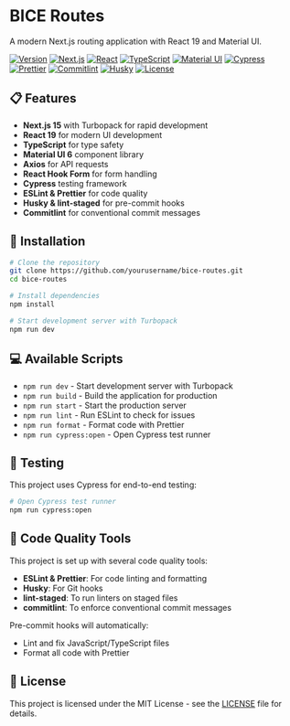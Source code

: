 # BICE Routes

A modern Next.js routing application with React 19 and Material UI.

[![Version](https://img.shields.io/badge/version-0.1.0-blue.svg)](https://shields.io/)
[![Next.js](https://img.shields.io/badge/Next.js-15.1.6-black?logo=next.js)](https://nextjs.org/)
[![React](https://img.shields.io/badge/React-19.0.0-61DAFB?logo=react)](https://react.dev/)
[![TypeScript](https://img.shields.io/badge/TypeScript-5-3178C6?logo=typescript)](https://www.typescriptlang.org/)
[![Material UI](https://img.shields.io/badge/MUI-6.4.5-0081CB?logo=mui)](https://mui.com/)
[![Cypress](https://img.shields.io/badge/Cypress-14.1.0-17202C?logo=cypress)](https://www.cypress.io/)
[![Prettier](https://img.shields.io/badge/code_style-prettier-ff69b4.svg?logo=prettier)](https://prettier.io/)
[![Commitlint](https://img.shields.io/badge/commitlint-enabled-brightgreen?logo=commitlint)](https://commitlint.js.org/)
[![Husky](https://img.shields.io/badge/husky-enabled-yellow?logo=git)](https://typicode.github.io/husky/)
[![License](https://img.shields.io/github/license/bennu/commons?label=License&logo=opensourceinitiative)](https://opensource.org/license/mit-0)

## 📋 Features

- **Next.js 15** with Turbopack for rapid development
- **React 19** for modern UI development
- **TypeScript** for type safety
- **Material UI 6** component library
- **Axios** for API requests
- **React Hook Form** for form handling
- **Cypress** testing framework
- **ESLint & Prettier** for code quality
- **Husky & lint-staged** for pre-commit hooks
- **Commitlint** for conventional commit messages

## 🚀 Installation

```bash
# Clone the repository
git clone https://github.com/yourusername/bice-routes.git
cd bice-routes

# Install dependencies
npm install

# Start development server with Turbopack
npm run dev
```

## 💻 Available Scripts

- `npm run dev` - Start development server with Turbopack
- `npm run build` - Build the application for production
- `npm run start` - Start the production server
- `npm run lint` - Run ESLint to check for issues
- `npm run format` - Format code with Prettier
- `npm run cypress:open` - Open Cypress test runner

## 🧪 Testing

This project uses Cypress for end-to-end testing:

```bash
# Open Cypress test runner
npm run cypress:open
```

## 🔧 Code Quality Tools

This project is set up with several code quality tools:

- **ESLint & Prettier**: For code linting and formatting
- **Husky**: For Git hooks
- **lint-staged**: To run linters on staged files
- **commitlint**: To enforce conventional commit messages

Pre-commit hooks will automatically:

- Lint and fix JavaScript/TypeScript files
- Format all code with Prettier

## 📝 License

This project is licensed under the MIT License - see the [LICENSE](./license) file for details.
